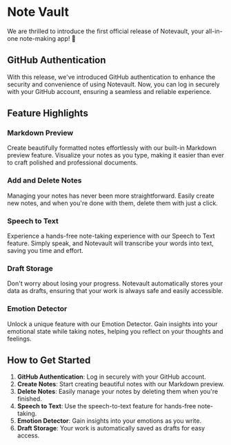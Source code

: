 # Note Vault


<p align="center">
</p>

We are thrilled to introduce the first official release of Notevault, your all-in-one note-making app! 🚀

## GitHub Authentication

With this release, we've introduced GitHub authentication to enhance the security and convenience of using Notevault. Now, you can log in securely with your GitHub account, ensuring a seamless and reliable experience.

## Feature Highlights

### Markdown Preview

Create beautifully formatted notes effortlessly with our built-in Markdown preview feature. Visualize your notes as you type, making it easier than ever to craft polished and professional documents.

### Add and Delete Notes

Managing your notes has never been more straightforward. Easily create new notes, and when you're done with them, delete them with just a click.

### Speech to Text

Experience a hands-free note-taking experience with our Speech to Text feature. Simply speak, and Notevault will transcribe your words into text, saving you time and effort.

### Draft Storage

Don't worry about losing your progress. Notevault automatically stores your data as drafts, ensuring that your work is always safe and easily accessible.

### Emotion Detector

Unlock a unique feature with our Emotion Detector. Gain insights into your emotional state while taking notes, helping you reflect on your thoughts and feelings.

## How to Get Started

1. **GitHub Authentication**: Log in securely with your GitHub account.
2. **Create Notes**: Start creating beautiful notes with our Markdown preview.
3. **Delete Notes**: Easily manage your notes by deleting them when you're finished.
4. **Speech to Text**: Use the speech-to-text feature for hands-free note-taking.
5. **Emotion Detector**: Gain insights into your emotions as you write.
6. **Draft Storage**: Your work is automatically saved as drafts for easy access.

